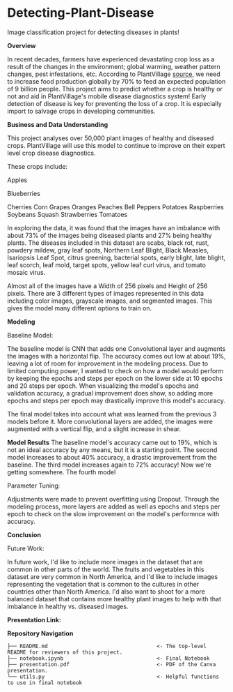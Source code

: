 # Detecting-Plant-Disease
Image classification project for detecting diseases in plants!

**Overview**

In recent decades, farmers have experienced devastating crop loss as a result of the changes in the environment; global warming, weather pattern changes, pest infestations, etc. According to PlantVillage [source](http://arxiv.org/abs/1511.08060), we need to increase food production globally by 70% to feed an expected population of 9 billion people. This project aims to predict whether a crop is healthy or not and aid in PlantVillage's mobile disease diagnostics system! Early detection of disease is key for preventing the loss of a crop. It is especially import to salvage crops in developing communities. 

**Business and Data Understanding**

This project analyses over 50,000 plant images of healthy and diseased crops. PlantVillage will use this model to continue to improve on their expert level crop disease diagnostics. 

These crops include: 

Apples 

Blueberries 

Cherries 
Corn
Grapes 
Oranges 
Peaches
Bell Peppers 
Potatoes
Raspberries 
Soybeans 
Squash 
Strawberries 
Tomatoes

In exploring the data, it was found that the images have an imbalance with about 73% of the images being diseased plants and 27% being healthy plants. The diseases included in this dataset are scabs, black rot, rust, powdery mildew, gray leaf spots, Northern Leaf Blight, Black Measles, Isariopsis Leaf Spot, citrus greening, bacterial spots, early blight, late blight, leaf scorch, leaf mold, target spots, yellow leaf curl virus, and tomato mosaic virus. 

Almost all of the images have a Width of 256 pixels and Height of 256 pixels. There are 3 different types of images represented in this data including color images, grayscale images, and segmented images. This gives the model many different options to train on. 

**Modeling**

Baseline Model: 

The baseline model is CNN that adds one Convolutional layer and augments the images with a horizontal flip. The accuracy comes out low at about 19%, leaving a lot of room for improvement in the modeling process. Due to limited computing power, I wanted to check on how a model would perform by keeping the epochs and steps per epoch on the lower side at 10 epochs and 20 steps per epoch. When visualizing the model's epochs and validation accuracy, a gradual improvement does show, so adding more epochs and steps per epoch may drastically improve this model's accuracy. 

The final model takes into account what was learned from the previous 3 models before it. More convolutional layers are added, the images were augmented with a vertical flip, and a slight increase in shear. 

**Model Results**
The baseline model's accuracy came out to 19%, which is not an ideal accuracy by any means, but it is a starting point. 
The second model increases to about 40% accuracy, a drastic improvement from the baseline. 
The third model increases again to 72% accuracy! Now we're getting somewhere. 
The fourth model 

Parameter Tuning: 

Adjustments were made to prevent overfitting using Dropout. Through the modeling process, more layers are added as well as epochs and steps per epoch to check on the slow improvement on the model's performnce with accuracy. 

**Conclusion**

Future Work: 

In future work, I'd like to include more images in the dataset that are common in other parts of the world. The fruits and vegetables in this dataset are very common in North America, and I'd like to include images representing the vegetation that is common to the cultures in other countries other than North America. I'd also want to shoot for a more balanced dataset that contains more healthy plant images to help with that imbalance in healthy vs. diseased images. 

**Presentation Link:** 

**Repository Navigation**

```
├── README.md                                   <- The top-level README for reviewers of this project. 
├── notebook.ipynb                              <- Final Notebook
├── presentation.pdf                            <- PDF of the Canva presentation. 
└── utils.py                                    <- Helpful functions to use in final notebook
```
